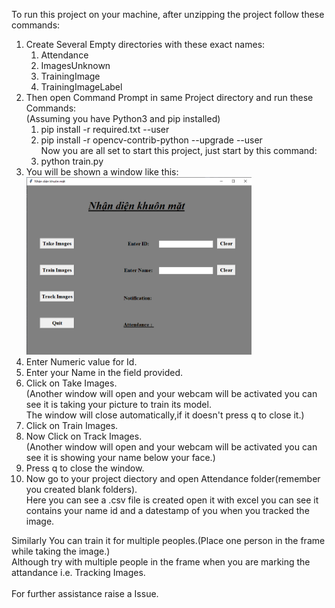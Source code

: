 To run this project on your machine, after unzipping the project follow these commands:
<ol>
  <li>
    Create Several Empty directories with these exact names:
    <ol>
      <li>Attendance</li>
      <li>ImagesUnknown</li>
      <li>TrainingImage</li>
      <li>TrainingImageLabel</li>
    </ol>
  </li>
  <li>Then open Command Prompt in same Project directory and run these Commands:
    <br>
    (Assuming you have Python3 and pip installed)
    <ol>
      <li>pip install -r required.txt --user</li>
      <li>pip install -r opencv-contrib-python --upgrade --user</li>
      Now you are all set to start this project, just start by this command:
      <li>python train.py</li>
    </ol>
  </li>
  <li>You will be shown a window like this:<br>
    <img src="display-image.png" width=75%>
  </li>
  <li> Enter Numeric value for Id. </li>
  <li> Enter your Name in the field provided.</li>
  <li> Click on Take Images.
    <br>
    (Another window will open and your webcam will be activated you can see it is taking your picture to train its model.
    <br>
    The window will close automatically,if it doesn't press q to close it.)
  </li>
  <li>Click on Train Images.</li>
  <li>Now Click on Track Images.
    <br>
    (Another window will open and your webcam will be activated you can see it is showing your name below your face.)
  </li>
  <li> Press q to close the window.</li>
  <li>Now go to your project diectory and open Attendance folder(remember you created blank folders).
    <br>
    Here you can see a .csv file is created open it with excel you can see it contains your name id and a datestamp of you when you tracked the image.
  </li>
</ol>
Similarly You can train it for multiple peoples.(Place one person in the frame while taking the image.)
<br>
Although try with multiple people in the frame when you are marking the attandance i.e. Tracking Images.
<br>
<br>
For further assistance raise a Issue.
